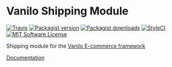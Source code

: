 # Vanilo Shipping Module

[![Travis](https://img.shields.io/travis/vanilophp/shipping.svg?style=flat-square)](https://travis-ci.org/vanilophp/shipping)
[![Packagist version](https://img.shields.io/packagist/v/vanilo/shipping.svg?style=flat-square)](https://packagist.org/packages/vanilo/shipping)
[![Packagist downloads](https://img.shields.io/packagist/dt/vanilo/shipping.svg?style=flat-square)](https://packagist.org/packages/vanilo/shipping)
[![StyleCI](https://styleci.io/repos/160932929/shield?branch=master)](https://styleci.io/repos/160932929)
[![MIT Software License](https://img.shields.io/badge/license-MIT-blue.svg?style=flat-square)](LICENSE.md)

Shipping module for the [Vanilo E-commerce framework](https://vanilo.io)

[Documentation](https://vanilo.io/docs/master/shipping)
